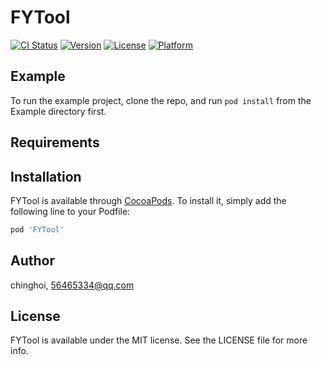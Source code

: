 # FYTool

[![CI Status](https://img.shields.io/travis/chinghoi/FYTool.svg?style=flat)](https://travis-ci.org/chinghoi/FYTool)
[![Version](https://img.shields.io/cocoapods/v/FYTool.svg?style=flat)](https://cocoapods.org/pods/FYTool)
[![License](https://img.shields.io/cocoapods/l/FYTool.svg?style=flat)](https://cocoapods.org/pods/FYTool)
[![Platform](https://img.shields.io/cocoapods/p/FYTool.svg?style=flat)](https://cocoapods.org/pods/FYTool)

## Example

To run the example project, clone the repo, and run `pod install` from the Example directory first.

## Requirements

## Installation

FYTool is available through [CocoaPods](https://cocoapods.org). To install
it, simply add the following line to your Podfile:

```ruby
pod 'FYTool'
```

## Author

chinghoi, 56465334@qq.com

## License

FYTool is available under the MIT license. See the LICENSE file for more info.

